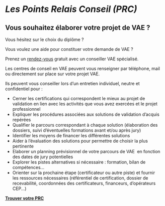 # _Les Points Relais Conseil (PRC)_

## Vous souhaitez élaborer votre projet de VAE ?

Vous hésitez sur le choix du diplôme ?

Vous voulez une aide pour constituer votre demande de VAE ?

Prenez un [rendez-vous](http://www.vae.gouv.fr/?page=carte-prc) gratuit avec un conseiller VAE spécialisé.

Les centres de conseil en VAE peuvent vous renseigner par téléphone, mail ou directement sur place sur votre projet VAE.

Ils peuvent vous conseiller lors d’un entretien individuel, neutre et confidentiel pour :

- Cerner les certifications qui correspondent le mieux au projet de validation en lien avec les activités que vous avez exercées et le projet professionnel
- Expliquer les procédures associées aux solutions de validation d’acquis repérées
- Qualifier le parcours correspondant à chaque solution (élaboration des dossiers, suivi d’éventuelles formations avant et/ou après jury)
- Identifier les moyens de financer les différentes solutions
- Aider à l’évaluation des solutions pour permettre de choisir la plus pertinente
- Elaborer un planning prévisionnel de votre parcours de VAE  en fonction des dates de jury potentielles
- Explorer les pistes alternatives si nécessaire : formation, bilan de compétences...
- Orienter sur la prochaine étape (certificateur ou autre piste) et fournir les ressources nécessaires (référentiel de certification, dossier de recevabilité, coordonnées des certificateurs, financeurs, d’opérateurs CEP...)

**[Trouver votre PRC](http://www.vae.gouv.fr/?page=carte-prc)**
